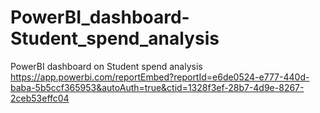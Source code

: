 # PowerBI_dashboard-Student_spend_analysis
PowerBI dashboard on Student spend analysis
https://app.powerbi.com/reportEmbed?reportId=e6de0524-e777-440d-baba-5b5ccf365953&autoAuth=true&ctid=1328f3ef-28b7-4d9e-8267-2ceb53effc04
